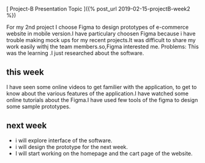 [ Project-B Presentation Topic ]({% post_url 2019-02-15-projectB-week2 %})

For my 2nd project I choose Figma to design prototypes of e-commerce website in mobile version.I have particulary choosen Figma because i have trouble making mock ups for my recent projects.It was difficult to share my work easily withj the team members.so,Figma interested me.
Problems:
This was the learning .I just researched about the software.
## this week
I have seen some online videos to get familier with the application, to get to know about the various features of the application.I have watched some online tutorials about the Figma.I have used few tools of the figma to design some sample prototypes.
## next week
* i will explore interface of the software.
* i will design the prototype for the next week.
* I will start working on the homepage and the cart page of the website.
